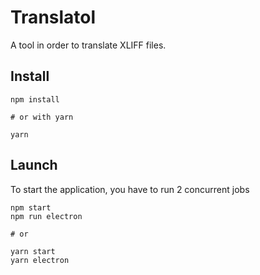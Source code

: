 # Translatol

A tool in order to translate XLIFF files.

## Install

```
npm install

# or with yarn

yarn
````

## Launch

To start the application, you have to run 2 concurrent jobs

```
npm start
npm run electron

# or

yarn start
yarn electron
```
